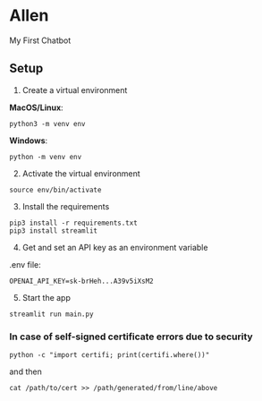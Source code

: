 # Allen
My First Chatbot

## Setup

1. Create a virtual environment

**MacOS/Linux**:

```
python3 -m venv env
```

**Windows**:

```
python -m venv env
```

2. Activate the virtual environment

```
source env/bin/activate
```

3. Install the requirements

```
pip3 install -r requirements.txt
pip3 install streamlit
```

4. Get and set an API key as an environment variable

.env file:

```
OPENAI_API_KEY=sk-brHeh...A39v5iXsM2
```

5. Start the app

`streamlit run main.py`

### In case of self-signed certificate errors due to security
```
python -c "import certifi; print(certifi.where())"
```
and then
```
cat /path/to/cert >> /path/generated/from/line/above
```